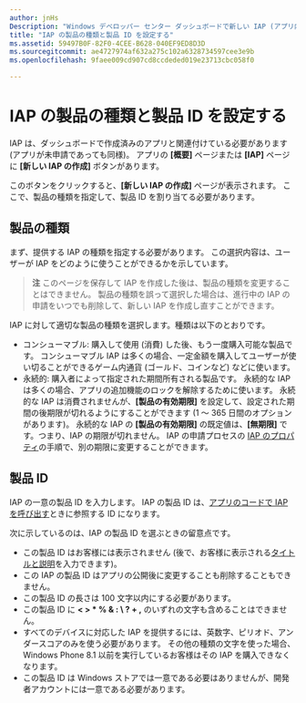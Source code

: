 ```yaml
---
author: jnHs
Description: "Windows デベロッパー センター ダッシュボードで新しい IAP (アプリ内製品) を作成する際は、製品の種類を指定して、製品 ID を割り当てる必要があります。"
title: "IAP の製品の種類と製品 ID を設定する"
ms.assetid: 59497B0F-82F0-4CEE-B628-040EF9ED8D3D
ms.sourcegitcommit: ae4727974af632a275c102a6328734597cee3e9b
ms.openlocfilehash: 9faee009cd907cd8ccdeded019e23713cbc058f0

---
```


# IAP の製品の種類と製品 ID を設定する

IAP は、ダッシュボードで作成済みのアプリと関連付けている必要があります (アプリが未申請であっても同様)。 アプリの **[概要]** ページまたは **[IAP]** ページに **[新しい IAP の作成]** ボタンがあります。

このボタンをクリックすると、**[新しい IAP の作成]** ページが表示されます。 ここで、製品の種類を指定して、製品 ID を割り当てる必要があります。

## 製品の種類

まず、提供する IAP の種類を指定する必要があります。 この選択内容は、ユーザーが IAP をどのように使うことができるかを示しています。

> **注** このページを保存して IAP を作成した後は、製品の種類を変更することはできません。 製品の種類を誤って選択した場合は、進行中の IAP の申請をいつでも削除して、新しい IAP を作成し直すことができます。

IAP に対して適切な製品の種類を選択します。種類は以下のとおりです。

- コンシューマブル: 購入して使用 (消費) した後、もう一度購入可能な製品です。 コンシューマブル IAP は多くの場合、一定金額を購入してユーザーが使い切ることができるゲーム内通貨 (ゴールド、コインなど) などに使います。
- 永続的: 購入者によって指定された期間所有される製品です。 永続的な IAP は多くの場合、アプリの追加機能のロックを解除するために使います。 永続的な IAP は消費されませんが、**[製品の有効期限]** を設定して、設定された期間の後期限が切れるようにすることができます (1 ～ 365 日間のオプションがあります)。 永続的な IAP の **[製品の有効期限]** の既定値は、**[無期限]** です。つまり、IAP の期限が切れません。 IAP の申請プロセスの [IAP のプロパティ](enter-iap-properties.md)の手順で、別の期限に変更することができます。

## 製品 ID

IAP の一意の製品 ID を入力します。 IAP の製品 ID は、[アプリのコードで IAP を呼び出す](https://msdn.microsoft.com/library/windows/apps/mt219684)ときに参照する ID になります。

次に示しているのは、IAP の製品 ID を選ぶときの留意点です。

-   この製品 ID はお客様には表示されません (後で、お客様に表示される[タイトルと説明](create-iap-descriptions.md)を入力できます)。
-   この IAP の製品 ID はアプリの公開後に変更することも削除することもできません。
-   この製品 ID の長さは 100 文字以内にする必要があります。
-   この製品 ID に **&lt; &gt; \* % & : \\ ? + ,** のいずれの文字も含めることはできません。
-   すべてのデバイスに対応した IAP を提供するには、英数字、ピリオド、アンダースコアのみを使う必要があります。 その他の種類の文字を使った場合、Windows Phone 8.1 以前を実行しているお客様はその IAP を購入できなくなります。
-   この製品 ID は Windows ストアでは一意である必要はありませんが、開発者アカウントには一意である必要があります。
 







<!--HONumber=Jun16_HO5-->


